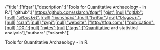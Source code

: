 {"title":["tfqar"],"description":["Tools for Quantitative Archaeology - in R."],"github":["https://github.com/sslarch/tfqar"],"gist":[null],"gitlab":[null],"bitbucket":[null],"launchpad":[null],"twitter":[null],"blogpost":[null],"cran":[null],"pypi":[null],"website":["http://tfqa.com/"],"publication":[null],"DOI":[null],"notes":[null],"tags":["Quantitative and statistical analysis"],"authors":["sslarch"]}

Tools for Quantitative Archaeology - in R.